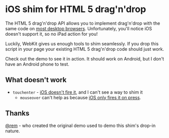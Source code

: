 # iOS shim for HTML 5 drag'n'drop

The HTML 5 drag'n'drop API allows you to implement drag'n'drop
with the same code on [most desktop browsers](http://caniuse.com/#search=drag). Unfortunately, you'll notice iOS doesn't
support it, so no iPad action for you!

Luckily, WebKit gives us enough tools to shim seamlessly. If you drop
this script in your page your existing HTML 5 drag'n'drop code should
just work.

Check out the demo to see it in action. It should work on Android, but I
don't have an Android phone to test.

## What doesn't work

* `touchenter` - [iOS doesn't fire it](https://developer.apple.com/library/ios/#documentation/AppleApplications/Reference/SafariWebContent/HandlingEvents/HandlingEvents.html#//apple_ref/doc/uid/TP40006511-SW5), and I can't see a way to shim it
  * `mouseover` can't help as
because [iOS only fires it on press](https://developer.apple.com/library/ios/#DOCUMENTATION/AppleApplications/Reference/SafariWebContent/CreatingContentforSafarioniPhone/CreatingContentforSafarioniPhone.html#//apple_ref/doc/uid/TP40006482-SW21).

## Thanks

<a href="http://twitter.com/rem">@rem</a> - who created the original demo used to demo this shim's
drop-in nature.
